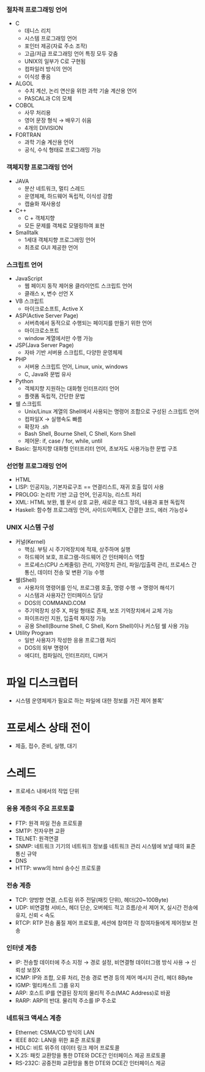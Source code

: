 ### 절차적 프로그래밍 언어

- C
  - 데니스 리치
  - 시스템 프로그래밍 언어
  - 포인터 제공(자료 주소 조작)
  - 고급/저급 프로그래밍 언어 특징 모두 갖춤
  - UNIX의 일부가 C로 구현됨
  - 컴파일러 방식의 언어
  - 이식성 좋음
- ALGOL
  - 수치 계산, 논리 연산을 위한 과학 기술 계산용 언어
  - PASCAL과 C의 모체
- COBOL
  - 사무 처리용
  - 영어 문장 형식 → 배우기 쉬움
  - 4개의 DIVISION
- FORTRAN
  - 과학 기술 계산용 언어
  - 공식, 수식 형태로 프로그래밍 가능

### 객체지향 프로그래밍 언어

- JAVA
  - 분산 네트워크, 멀티 스레드
  - 운영체제, 하드웨어 독립적, 이식성 강함
  - 캡슐화 재사용성
- C++
  - C + 객체지향
  - 모든 문제를 객체로 모델링하여 표현
- Smalltalk
  - 1세대 객체지향 프로그래밍 언어
  - 최초로 GUI 제공한 언어

### 스크립트 언어

- JavaScript
  - 웹 페이지 동작 제어용 클라이언트 스크립트 언어
  - 클래스 x, 변수 선언 X
- VB 스크립트
  - 마이크로소프트, Active X
- ASP(Active Server Page)
  - 서버측에서 동적으로 수행되는 페이지를 만들기 위한 언어
  - 마이크로소프트
  - window 계열에서만 수행 가능
- JSP(Java Server Page)
  - 자바 기반 서버용 스크립트, 다양한 운영체제
- PHP
  - 서버용 스크립트 언어, Linux, unix, windows
  - C, Java와 문법 유사
- Python
  - 객체지향 지원하는 대화형 인터프리터 언어
  - 플랫폼 독립적, 간단한 문법
- 쉘 스크립트
  - Unix/Linux 계열의 Shell에서 사용되는 명령어 조합으로 구성된 스크립트 언어
  - 컴파일X → 실행속도 빠름
  - 확장자 .sh
  - Bash Shell, Bourne Shell, C Shell, Korn Shell
  - 제어문: if, case / for, while, until
- Basic: 절차지향 대화형 인터프리터 언어, 초보자도 사용가능한 문법 구조

### 선언형 프로그래밍 언어

- HTML
- LISP: 인공지능, 기본자료구조 == 연결리스트, 재귀 호출 많이 사용
- PROLOG: 논리학 기반 고급 언어, 인공지능, 리스트 처리
- XML: HTML 보완, 웹 문서 상호 교환, 새로운 태그 정의, 내용과 표현 독립적
- Haskell: 함수형 프로그래밍 언어, 사이드이펙트X, 간결한 코드, 에러 가능성↓

### UNIX 시스템 구성

- 커널(Kernel)
  - 핵심. 부팅 시 주기억장치에 적재, 상주하며 실행
  - 하드웨어 보호, 프로그램-하드웨어 간 인터페이스 역할
  - 프로세스(CPU 스케줄링) 관리, 기억장치 관리, 파일/입출력 관리, 프로세스 간 통신, 데이터 전송 및 변환 기능 수행
- 쉘(Shell)
  - 사용자의 명령어를 인식, 프로그램 호출, 명령 수행 → 명령어 해석기
  - 시스템과 사용자간 인터페이스 담당
  - DOS의 COMMAND.COM
  - 주기억장치 상주 X, 파일 형태로 존재, 보조 기억장치에서 교체 가능
  - 파이프라인 지원, 입출력 재지정 가능
  - 공용 Shell(Bourne Shell, C Shell, Korn Shell)이나 커스텀 쉘 사용 가능
- Utility Program
  - 일반 사용자가 작성한 응용 프로그램 처리
  - DOS의 외부 명령어
  - 에디터, 컴파일러, 인터프리터, 디버거

# 파일 디스크럽터

- 시스템 운영체제가 필요로 하는 파일에 대한 정보를 가진 제어 블록’

# 프로세스 상태 전이

- 제출, 접수, 준비, 실행, 대기

# 스레드

- 프로세스 내에서의 작업 단위

### 응용 계층의 주요 프로토콜

- FTP: 원격 파일 전송 프로토콜
- SMTP: 전자우편 교환
- TELNET: 원격연결
- SNMP: 네트워크 기기의 네트워크 정보를 네트워크 관리 시스템에 보낼 때의 표준 통신 규약
- DNS
- HTTP: www의 html 송수신 프로토콜

### 전송 계층

- TCP: 양방향 연결, 스트림 위주 전달(패킷 단위), 헤더(20~100Byte)
- UDP: 비연결형 서비스, 헤더 단순, 오버헤드 적고 흐름/순서 제어 X, 실시간 전송에 유지, 신뢰 < 속도
- RTCP: RTP 전송 품질 제어 프로토콜, 세션에 참여한 각 참여자들에게 제어정보 전송

### 인터넷 계층

- IP: 전송할 데이터에 주소 지정 → 경로 설정, 비연결형 데이터그램 방식 사용 → 신뢰성 보장X
- ICMP: IP와 조합, 오류 처리, 전송 경로 변경 등의 제어 메시지 관리, 헤더 8Byte
- IGMP: 멀티캐스트 그룹 유지
- ARP: 호스트 IP를 연결된 장치의 물리적 주소(MAC Address)로 바꿈
- RARP: ARP의 반대. 물리적 주소를 IP 주소로

### 네트워크 액세스 계층

- Ethernet: CSMA/CD 방식의 LAN
- IEEE 802: LAN을 위한 표준 프로토콜
- HDLC: 비트 위주의 데이터 링크 제어 프로토콜
- X.25: 패킷 교환망을 통한 DTE와 DCE간 인터페이스 제공 프로토콜
- RS-232C: 공중전화 교환망을 통한 DTE와 DCE간 인터페이스 제공
